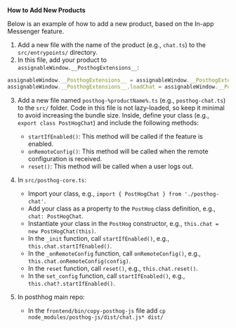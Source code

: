 **How to Add New Products**

Below is an example of how to add a new product, based on the In-app Messenger feature.

1. Add a new file with the name of the product (e.g., `chat.ts`) to the `src/entrypoints/` directory.
2. In this file, add your product to `assignableWindow.__PosthogExtensions__`:
```typescript
assignableWindow.__PosthogExtensions__ = assignableWindow.__PosthogExtensions__ || {}
assignableWindow.__PosthogExtensions__.loadChat = assignableWindow.__PosthogExtensions__.loadChat || loadChat
```
3. Add a new file named `posthog-%productName%.ts` (e.g., `posthog-chat.ts`) to the `src/` folder.
   Code in this file is not lazy-loaded, so keep it minimal to avoid increasing the bundle size.
   Inside, define your class (e.g., `export class PostHogChat`) and include the following methods:
    - `startIfEnabled()`: This method will be called if the feature is enabled.
    - `onRemoteConfig()`: This method will be called when the remote configuration is received.
    - `reset()`: This method will be called when a user logs out.

4. In `src/posthog-core.ts`:
    - Import your class, e.g., `import { PostHogChat } from './posthog-chat'`.
    - Add your class as a property to the `PostHog` class definition, e.g., `chat: PostHogChat`.
    - Instantiate your class in the `PostHog` constructor, e.g., `this.chat = new PostHogChat(this)`.
    - In the `_init` function, call `startIfEnabled()`, e.g., `this.chat.startIfEnabled()`.
    - In the `_onRemoteConfig` function, call `onRemoteConfig()`, e.g., `this.chat.onRemoteConfig(config)`.
    - In the `reset` function, call `reset()`, e.g., `this.chat.reset()`.
    - In the `set_config` function, call `startIfEnabled()`, e.g., `this.chat?.startIfEnabled()`.
5. In posthhog main repo:
    - In the `frontend/bin/copy-posthog-js` file add `cp node_modules/posthog-js/dist/chat.js* dist/` 
